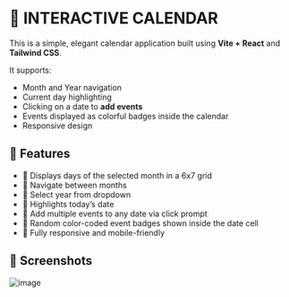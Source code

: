  # 📅 INTERACTIVE CALENDAR  

 This is a simple, elegant calendar application built using **Vite + React** and **Tailwind CSS**. 

 It supports:
 * Month and Year navigation
 * Current day highlighting
 * Clicking on a date to **add events**
 * Events displayed as colorful badges inside the calendar
 * Responsive design

## 🚀 Features

* 📆 Displays days of the selected month in a 6x7 grid
* 🔄 Navigate between months
* 📅 Select year from dropdown
* 🎯 Highlights today’s date
* 📝 Add multiple events to any date via click prompt
* 🌈 Random color-coded event badges shown inside the date cell
* 📱 Fully responsive and mobile-friendly
  
## 📸 Screenshots
![image](https://github.com/user-attachments/assets/0d73365a-fcf3-4314-a94c-53d5d1dfcaae)


